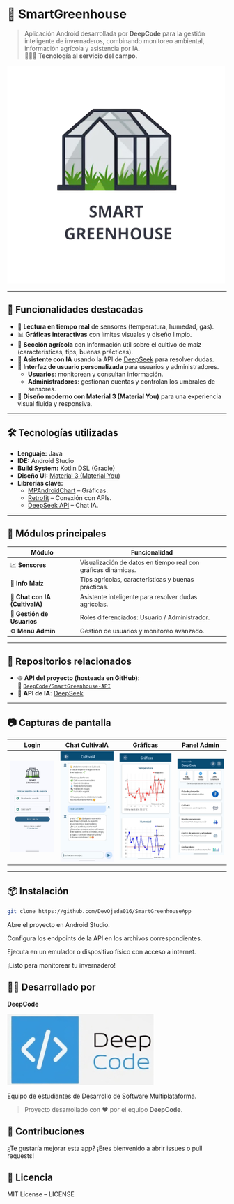 # 🌿 SmartGreenhouse

> Aplicación Android desarrollada por **DeepCode** para la gestión inteligente de invernaderos, combinando monitoreo ambiental, información agrícola y asistencia por IA.  
> 🌱📡🌽 **Tecnología al servicio del campo.**

![SmartGreenhouse Banner](./app/src/main/assets/logo.png)

---

## 🚀 Funcionalidades destacadas

- 📡 **Lectura en tiempo real** de sensores (temperatura, humedad, gas).
- 📊 **Gráficas interactivas** con límites visuales y diseño limpio.
- 🌽 **Sección agrícola** con información útil sobre el cultivo de maíz (características, tips, buenas prácticas).
- 🤖 **Asistente con IA** usando la API de [DeepSeek](https://deepseek.com) para resolver dudas.
- 👤 **Interfaz de usuario personalizada** para usuarios y administradores.
  - **Usuarios**: monitorean y consultan información.
  - **Administradores**: gestionan cuentas y controlan los umbrales de sensores.
- 🎨 **Diseño moderno con Material 3 (Material You)** para una experiencia visual fluida y responsiva.

---

## 🛠️ Tecnologías utilizadas

- **Lenguaje:** Java  
- **IDE:** Android Studio  
- **Build System:** Kotlin DSL (Gradle)  
- **Diseño UI:** [Material 3 (Material You)](https://m3.material.io/)  
- **Librerías clave:**
  - [MPAndroidChart](https://github.com/PhilJay/MPAndroidChart) – Gráficas.
  - [Retrofit](https://square.github.io/retrofit/) – Conexión con APIs.
  - [DeepSeek API](https://deepseek.com) – Chat IA.

---

## 🧩 Módulos principales

| Módulo | Funcionalidad |
|--------|---------------|
| 📈 **Sensores** | Visualización de datos en tiempo real con gráficas dinámicas. |
| 🌽 **Info Maíz** | Tips agrícolas, características y buenas prácticas. |
| 🤖 **Chat con IA (CultivaIA)** | Asistente inteligente para resolver dudas agrícolas. |
| 👥 **Gestión de Usuarios** | Roles diferenciados: Usuario / Administrador. |
| ⚙️ **Menú Admin** | Gestión de usuarios y monitoreo avanzado. |

---

## 🔗 Repositorios relacionados

- 🌐 **API del proyecto (hosteada en GitHub)**:  
  📁 [`DeepCode/SmartGreenhouse-API`](https://github.com/DevOjeda016/SmartGreenhouse)
- 🧠 **API de IA**: [DeepSeek](https://deepseek.com)

---

## 📷 Capturas de pantalla

| Login | Chat CultivaIA | Gráficas | Panel Admin |
|----------|-----------|---------|-------------|
| ![SmartGreenhouse Login](./app/src/main/assets/login.jpg) | ![SmartGreenhouse CultivaIA](./app/src/main/assets/chat.jpg) | ![SmartGreenhouse Graphics](./app/src/main/assets/graphics.jpg) | ![SmartGreenhouse Login](./app/src/main/assets/panel.jpg) |


---

## 📦 Instalación

```bash
git clone https://github.com/DevOjeda016/SmartGreenhouseApp
```
Abre el proyecto en Android Studio.

Configura los endpoints de la API en los archivos correspondientes.

Ejecuta en un emulador o dispositivo físico con acceso a internet.

¡Listo para monitorear tu invernadero!

## 🧑‍💻 Desarrollado por
**DeepCode**

![SmartGreenhouse Banner](./app/src/main/assets/deepcode.png)

Equipo de estudiantes de Desarrollo de Software Multiplataforma.

> Proyecto desarrollado con ❤️ por el equipo **DeepCode**.

## 💬 Contribuciones
¿Te gustaría mejorar esta app? ¡Eres bienvenido a abrir issues o pull requests!

## 📄 Licencia
MIT License – LICENSE
